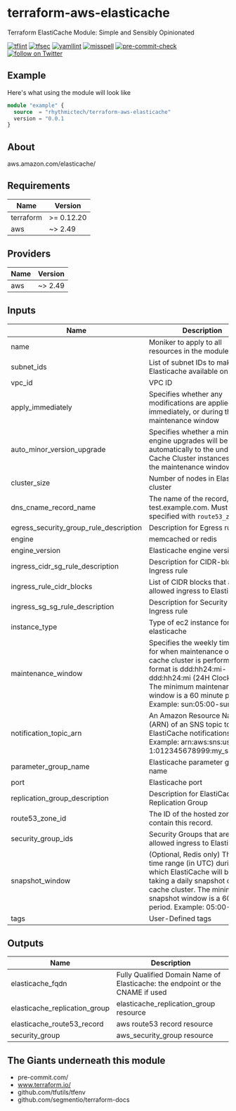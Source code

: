 # terraform-aws-elasticache
Terraform ElastiCache Module: Simple and Sensibly Opinionated

[![tflint](https://github.com/rhythmictech/terraform-aws-elasticache/workflows/tflint/badge.svg?branch=master&event=push)](https://github.com/rhythmictech/terraform-aws-elasticache/actions?query=workflow%3Atflint+event%3Apush+branch%3Amaster)
[![tfsec](https://github.com/rhythmictech/terraform-aws-elasticache/workflows/tfsec/badge.svg?branch=master&event=push)](https://github.com/rhythmictech/terraform-aws-elasticache/actions?query=workflow%3Atfsec+event%3Apush+branch%3Amaster)
[![yamllint](https://github.com/rhythmictech/terraform-aws-elasticache/workflows/yamllint/badge.svg?branch=master&event=push)](https://github.com/rhythmictech/terraform-aws-elasticache/actions?query=workflow%3Ayamllint+event%3Apush+branch%3Amaster)
[![misspell](https://github.com/rhythmictech/terraform-aws-elasticache/workflows/misspell/badge.svg?branch=master&event=push)](https://github.com/rhythmictech/terraform-aws-elasticache/actions?query=workflow%3Amisspell+event%3Apush+branch%3Amaster)
[![pre-commit-check](https://github.com/rhythmictech/terraform-aws-elasticache/workflows/pre-commit-check/badge.svg?branch=master&event=push)](https://github.com/rhythmictech/terraform-aws-elasticache/actions?query=workflow%3Apre-commit-check+event%3Apush+branch%3Amaster)
<a href="https://twitter.com/intent/follow?screen_name=RhythmicTech"><img src="https://img.shields.io/twitter/follow/RhythmicTech?style=social&logo=RhythmicTech" alt="follow on Twitter"></a>


## Example
Here's what using the module will look like
```terraform
module "example" {
  source  = "rhythmictech/terraform-aws-elasticache"
  version = "0.0.1
}
```

## About
aws.amazon.com/elasticache/

<!-- BEGINNING OF PRE-COMMIT-TERRAFORM DOCS HOOK -->
## Requirements

| Name      | Version    |
|-----------|------------|
| terraform | >= 0.12.20 |
| aws       | ~> 2.49    |

## Providers

| Name | Version |
|------|---------|
| aws  | ~> 2.49 |

## Inputs

| Name                                       | Description                                                                                                                                                                                                                       | Type           | Default                 | Required |
|--------------------------------------------|-----------------------------------------------------------------------------------------------------------------------------------------------------------------------------------------------------------------------------------|----------------|-------------------------|:--------:|
| name                                       | Moniker to apply to all resources in the module                                                                                                                                                                                   | `string`       | n/a                     |   yes    |
| subnet\_ids                                | List of subnet IDs to make Elasticache available on                                                                                                                                                                               | `list(string)` | n/a                     |   yes    |
| vpc\_id                                    | VPC ID                                                                                                                                                                                                                            | `string`       | n/a                     |   yes    |
| apply\_immediately                         | Specifies whether any modifications are applied immediately, or during the next maintenance window                                                                                                                                | `bool`         | `false`                 |    no    |
| auto\_minor\_version\_upgrade              | Specifies whether a minor engine upgrades will be applied automatically to the underlying Cache Cluster instances during the maintenance window.                                                                                  | `bool`         | `true`                  |    no    |
| cluster\_size                              | Number of nodes in Elasticache cluster                                                                                                                                                                                            | `number`       | `4`                     |    no    |
| dns\_cname\_record\_name                   | The name of the record, eg test.example.com. Must be specified with `route53_zone_id`                                                                                                                                             | `string`       | `null`                  |    no    |
| egress\_security\_group\_rule\_description | Description for Egress rule                                                                                                                                                                                                       | `string`       | `null`                  |    no    |
| engine                                     | memcached or redis                                                                                                                                                                                                                | `string`       | `"redis"`               |    no    |
| engine\_version                            | Elasticache engine version                                                                                                                                                                                                        | `string`       | `null`                  |    no    |
| ingress\_cidr\_sg\_rule\_description       | Description for CIDR-block Ingress rule                                                                                                                                                                                           | `string`       | `null`                  |    no    |
| ingress\_rule\_cidr\_blocks                | List of CIDR blocks that are allowed ingress to ElastiCache                                                                                                                                                                       | `list(string)` | `[]`                    |    no    |
| ingress\_sg\_sg\_rule\_description         | Description for Security Group Ingress rule                                                                                                                                                                                       | `string`       | `null`                  |    no    |
| instance\_type                             | Type of ec2 instance for elasticache                                                                                                                                                                                              | `string`       | `"cache.t2.micro"`      |    no    |
| maintenance\_window                        | Specifies the weekly time range for when maintenance on the cache cluster is performed. The format is ddd:hh24:mi-ddd:hh24:mi (24H Clock UTC). The minimum maintenance window is a 60 minute period. Example: sun:05:00-sun:09:00 | `string`       | `"sun:03:00-sun:04:00"` |    no    |
| notification\_topic\_arn                   | An Amazon Resource Name (ARN) of an SNS topic to send ElastiCache notifications to. Example: arn:aws:sns:us-east-1:012345678999:my\_sns\_topic                                                                                    | `string`       | `null`                  |    no    |
| parameter\_group\_name                     | Elasticache parameter group name                                                                                                                                                                                                  | `string`       | `null`                  |    no    |
| port                                       | Elasticache port                                                                                                                                                                                                                  | `number`       | `null`                  |    no    |
| replication\_group\_description            | Description for ElastiCache Replication Group                                                                                                                                                                                     | `string`       | `null`                  |    no    |
| route53\_zone\_id                          | The ID of the hosted zone to contain this record.                                                                                                                                                                                 | `string`       | `""`                    |    no    |
| security\_group\_ids                       | Security Groups that are allowed ingress to ElastiCache                                                                                                                                                                           | `set(string)`  | `[]`                    |    no    |
| snapshot\_window                           | (Optional, Redis only) The daily time range (in UTC) during which ElastiCache will begin taking a daily snapshot of your cache cluster. The minimum snapshot window is a 60 minute period. Example: 05:00-09:00                   | `string`       | `"02:00-03:00"`         |    no    |
| tags                                       | User-Defined tags                                                                                                                                                                                                                 | `map(string)`  | `{}`                    |    no    |

## Outputs

| Name                            | Description                                                                   |
|---------------------------------|-------------------------------------------------------------------------------|
| elasticache\_fqdn               | Fully Qualified Domain Name of Elasticache: the endpoint or the CNAME if used |
| elasticache\_replication\_group | elasticache\_replication\_group resource                                      |
| elasticache\_route53\_record    | aws route53 record resource                                                   |
| security\_group                 | aws\_security\_group resource                                                 |

<!-- END OF PRE-COMMIT-TERRAFORM DOCS HOOK -->

## The Giants underneath this module
- pre-commit.com/
- www.terraform.io/
- github.com/tfutils/tfenv
- github.com/segmentio/terraform-docs
